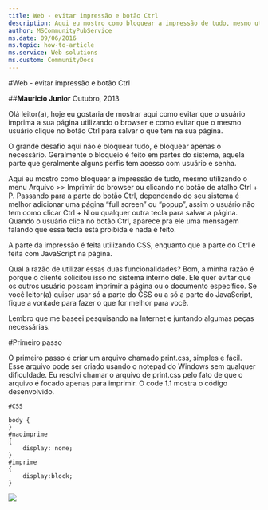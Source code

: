 ```yaml
---
title: Web - evitar impressão e botão Ctrl
description: Aqui eu mostro como bloquear a impressão de tudo, mesmo utilizando o menu Arquivo >> Imprimir do browser ou clicando no botão de atalho Ctrl + P. Passando para a parte do botão Ctrl, dependendo do seu sistema é melhor adicionar uma página “full screen” ou “popup”, assim o usuário não tem como clicar Ctrl + N ou qualquer outra tecla para salvar a página. Quando o usuário clica no botão Ctrl, aparece pra ele uma mensagem falando que essa tecla está proibida e nada é feito.
author: MSCommunityPubService
ms.date: 09/06/2016
ms.topic: how-to-article
ms.service: Web solutions
ms.custom: CommunityDocs
---
```





#Web - evitar impressão e botão Ctrl


##**Mauricio Junior**
Outubro, 2013

Olá leitor(a), hoje eu gostaria de mostrar aqui como evitar que o usuário imprima a sua página utilizando o browser e como evitar que o mesmo usuário clique no botão Ctrl para salvar o que tem na sua página.

O grande desafio aqui não é bloquear tudo, é bloquear apenas o necessário. Geralmente o bloqueio é feito em partes do sistema, aquela parte que geralmente alguns perfis tem acesso com usuário e senha. 

Aqui eu mostro como bloquear a impressão de tudo, mesmo utilizando o menu Arquivo >> Imprimir do browser ou clicando no botão de atalho Ctrl + P. Passando para a parte do botão Ctrl, dependendo do seu sistema é melhor adicionar uma página “full screen” ou “popup”, assim o usuário não tem como clicar Ctrl + N ou qualquer outra tecla para salvar a página. Quando o usuário clica no botão Ctrl, aparece pra ele uma mensagem falando que essa tecla está proibida e nada é feito. 

A parte da impressão é feita utilizando CSS, enquanto que a parte do Ctrl é feita com JavaScript na página.

Qual a razão de utilizar essas duas funcionalidades? Bom, a minha razão é porque o cliente solicitou isso no sistema interno dele. Ele quer evitar que os outros usuário possam imprimir a página ou o documento específico. Se você leitor(a) quiser usar só a parte do CSS ou a só a parte do JavaScript, fique a vontade para fazer o que for melhor para você.

Lembro que me baseei pesquisando na Internet e juntando algumas peças necessárias.

#Primeiro passo

O primeiro passo é criar um arquivo chamado print.css, simples e fácil. Esse arquivo pode ser criado usando o notepad do Windows sem qualquer dificuldade. Eu resolvi chamar o arquivo de print.css pelo fato de que o arquivo é focado apenas para imprimir. O code 1.1 mostra o código desenvolvido.

```
#CSS

body {
}
#naoimprime 
{
    display: none;
}
#imprime
{
    display:block;
}

```
    
![](./img/PowerBI-Aug-013.png)

